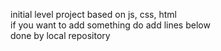 initial level project based on js, css, html<br>
if you want to add something do add lines below<br>
done by local repository
